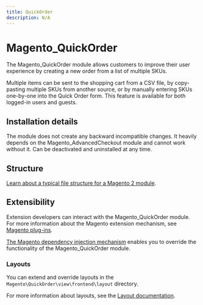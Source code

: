 ```yaml
---
title: QuickOrder
description: N/A
---
```


# Magento_QuickOrder

The Magento_QuickOrder module allows customers to improve their user experience by creating a new order from a list of multiple SKUs.

Multiple items can be sent to the shopping cart from a CSV file, by copy-pasting multiple SKUs from another source, or by manually entering SKUs one-by-one into the Quick Order form. This feature is available for both logged-in users and guests.

## Installation details

The module does not create any backward incompatible changes. It heavily depends on the Magento_AdvancedCheckout module and cannot work without it. Can be deactivated and uninstalled at any time.

## Structure

[Learn about a typical file structure for a Magento 2 module](https://developer.adobe.com/commerce/php/development/build/component-file-structure/).

## Extensibility

Extension developers can interact with the Magento_QuickOrder module. For more information about the Magento extension mechanism, see [Magento plug-ins](https://developer.adobe.com/commerce/php/development/components/plugins/).

[The Magento dependency injection mechanism](https://developer.adobe.com/commerce/php/development/components/dependency-injection/) enables you to override the functionality of the Magento_QuickOrder module.

### Layouts

You can extend and override layouts in the `Magento\QuickOrder\view\frontend\layout` directory.

For more information about layouts, see the [Layout documentation](https://developer.adobe.com/commerce/frontend-core/guide/layouts/).
